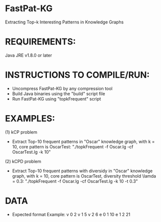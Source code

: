 # FastPat-KG
Extracting Top-k Interesting Patterns in Knowledge Graphs
# REQUIREMENTS:
Java JRE v1.8.0 or later
# INSTRUCTIONS TO COMPILE/RUN:
- Uncompress FastPat-KG by any compression tool
- Build Java binaries using the "build" script file
- Run FastPat-KG using "topkFrequent" script
# EXAMPLES:
(1) kCP problem
- Extract Top-10 frequent patterns in "Oscar" knowledge graph, with k = 10, core pattern is OscarTest: "./topkFrequent -f Oscar.lg -cf OscarTest.lg -k 10"

(2) kCPD problem
- Extract Top-10 frequent patterns with diversidy in "Oscar" knowledge graph, with k = 10, core pattern is OscarTest, diversity threshold \lamda = 0.3: "./topkFrequent -f Oscar.lg -cf OscarTest.lg -k 10 -t 0.3" 
# DATA
- Expected format
Example:
v 0 2
v 1 5
v 2 6
e 0 1 10
e 1 2 21
